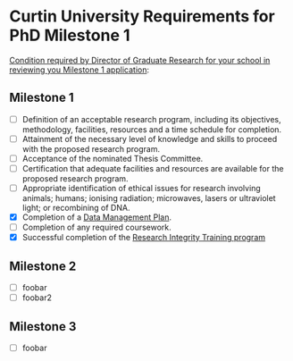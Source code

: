 # Curtin University Requirements for PhD Milestone 1
[Condition required by Director of Graduate Research for your school in reviewing you Milestone 1 application](https://students.curtin.edu.au/essentials/higher-degree-by-research/milestones/):

## Milestone 1
  - [ ] Definition of an acceptable research program, including its objectives, methodology, facilities, resources and a time schedule for completion.
  - [ ] Attainment of the necessary level of knowledge and skills to proceed with the proposed research program.
  - [ ] Acceptance of the nominated Thesis Committee.
  - [ ] Certification that adequate facilities and resources are available for the proposed research program.
  - [ ] Appropriate identification of ethical issues for research involving animals; humans; ionising radiation; microwaves, lasers or ultraviolet light; or recombining of DNA.
  - [x] Completion of a [Data Management Plan]().
  - [ ] Completion of any required coursework.
  - [x] Successful completion of the [Research Integrity Training program](https://github.com/david-flanders-tuke/PhD/blob/main/ResearchIntegrityTraining-Blackboard.png)

## Milestone 2
  - [ ] foobar
  - [ ] foobar2

## Milestone 3
  - [ ] foobar



